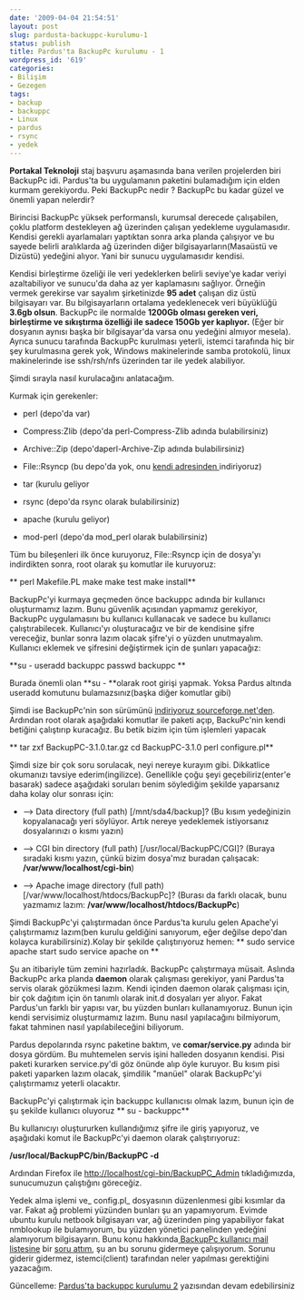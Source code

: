 ```yaml
---
date: '2009-04-04 21:54:51'
layout: post
slug: pardusta-backuppc-kurulumu-1
status: publish
title: Pardus'ta BackupPc kurulumu - 1
wordpress_id: '619'
categories:
- Bilişim
- Gezegen
tags:
- backup
- backuppc
- Linux
- pardus
- rsync
- yedek
---
```


**Portakal Teknoloji** staj başvuru aşamasında bana verilen projelerden biri BackupPc idi. Pardus'ta bu uygulamanın paketini bulamadığım için elden kurmam gerekiyordu. Peki BackupPc nedir ? BackupPc bu kadar güzel ve önemli yapan nelerdir?

Birincisi BackupPc yüksek performanslı, kurumsal derecede çalışabilen, çoklu platform destekleyen ağ üzerinden çalışan yedekleme uygulamasıdır. Kendisi gerekli ayarlamaları yaptıktan sonra arka planda çalışıyor ve bu sayede belirli aralıklarda ağ üzerinden diğer bilgisayarların(Masaüstü ve Dizüstü) yedeğini alıyor. Yani bir sunucu uygulamasıdır kendisi.

Kendisi birleştirme özeliği ile veri yedeklerken belirli seviye'ye kadar veriyi azaltabiliyor ve sunucu'da daha az yer kaplamasını sağlıyor. Örneğin vermek gerekirse var sayalım şirketinizde **95 adet** çalışan diz üstü bilgisayarı var. Bu bilgisayarların ortalama yedeklenecek veri büyüklüğü **3.6gb olsun**. BackupPc ile normalde **1200Gb **olması gereken veri, birleştirme ve sıkıştırma özelliği ile sadece** 150Gb yer kaplıyor.** (Eğer bir dosyanın aynısı başka bir bilgisayar'da varsa onu yedeğini almıyor mesela). Ayrıca sunucu tarafında BackupPc kurulması yeterli, istemci tarafında hiç bir şey kurulmasına gerek yok, Windows makinelerinde samba protokolü, linux makinelerinde ise ssh/rsh/nfs üzerinden tar ile yedek alabiliyor.

Şimdi sırayla nasıl kurulacağını anlatacağım. 


Kurmak için gerekenler:



	
  * perl (depo'da var)

	
  * Compress:Zlib (depo'da perl-Compress-Zlib adında bulabilirsiniz)

	
  * Archive::Zip (depo'daperl-Archive-Zip adında bulabilirsiniz)

	
  * File::Rsyncp (bu depo'da yok, onu [kendi adresinden ](http://perlrsync.sourceforge.net/)indiriyoruz)

	
  * tar (kurulu geliyor

	
  * rsync (depo'da rsync olarak bulabilirsiniz)

	
  * apache (kurulu geliyor)

	
  * mod-perl (depo'da mod_perl olarak bulabilirsiniz)


Tüm bu bileşenleri ilk önce kuruyoruz, File::Rsyncp için de dosya'yı indirdikten sonra, root olarak şu komutlar ile kuruyoruz:

** perl Makefile.PL
make
make test
make install**

BackupPc'yi kurmaya geçmeden önce backuppc adında bir kullanıcı oluşturmamız lazım. Bunu güvenlik açısından yapmamız gerekiyor, BackupPc uygulamasını bu kullanıcı kullanacak ve sadece bu kullanıcı çalıştırabilecek. Kullanıcı'yı oluşturacağız ve bir de kendisine şifre vereceğiz, bunlar sonra lazım olacak şifre'yi o yüzden unutmayalım. Kullanıcı eklemek ve şifresini değiştirmek için de şunları yapacağız:

**su -
useradd backuppc
passwd backuppc
**

Burada önemli olan **su - **olarak root girişi yapmak. Yoksa Pardus altında useradd komutunu bulamazsınız(başka diğer komutlar gibi)

Şimdi ise BackupPc'nin son sürümünü [indiriyoruz sourceforge.net'den](http://sourceforge.net/projects/backuppc/). Ardından root olarak aşağıdaki komutlar ile paketi açıp, BackuPc'nin kendi betiğini çalıştırıp kuracağız. Bu betik bizim için tüm işlemleri yapacak

** tar zxf BackupPC-3.1.0.tar.gz
cd BackupPC-3.1.0
perl configure.pl**

Şimdi size bir çok soru sorulacak, neyi nereye kurayım gibi. Dikkatlice okumanızı tavsiye ederim(ingilizce). Genellikle çoğu şeyi geçebiliriz(enter'e basarak) sadece aşağıdaki soruları benim söylediğim şekilde yaparsanız daha kolay olur sonrası için:



	
  * --> Data directory (full path) [/mnt/sda4/backup]?   (Bu kısım yedeğinizin kopyalanacağı yeri söylüyor. Artık nereye yedeklemek istiyorsanız dosyalarınızı o kısmı yazın)

	
  * --> CGI bin directory (full path) [/usr/local/BackupPC/CGI]? (Buraya sıradaki kısmı yazın, çünkü bizim dosya'mız buradan çalışacak: **/var/www/localhost/cgi-bin**)

	
  * --> Apache image directory (full path) [/var/www/localhost/htdocs/BackupPc]? (Burası da farklı olacak, bunu yazmamız lazım: **/var/www/localhost/htdocs/BackupPc**)



Şimdi BackupPc'yi çalıştırmadan önce Pardus'ta kurulu gelen Apache'yi çalıştırmamız lazım(ben kurulu geldiğini sanıyorum, eğer değilse depo'dan kolayca kurabilirsiniz).Kolay bir şekilde çalıştırıyoruz hemen:
**
sudo service apache start
sudo service apache on   **

Şu an itibariyle tüm zemini hazırladık. BackupPc çalıştırmaya müsait. Aslında BackupPc arka planda **daemon** olarak çalışması gerekiyor, yani Pardus'ta servis olarak gözükmesi lazım. Kendi içinden daemon olarak çalışması için, bir çok dağıtım için ön tanımlı olarak init.d dosyaları yer alıyor. Fakat Pardus'un farklı bir yapısı var, bu yüzden bunları kullanamıyoruz. Bunun için kendi servisimiz oluşturmamız lazım. Bunu nasıl yapılacağını bilmiyorum, fakat tahminen nasıl yapılabileceğini biliyorum. 

Pardus depolarında rsync paketine baktım, ve **comar/service.py**  adında bir dosya gördüm. Bu muhtemelen servis işini halleden dosyanın kendisi. Pisi paketi kurarken service.py'di göz önünde alıp öyle kuruyor. Bu kısım pisi paketi yaparken lazım olacak, şimdilik "manüel" olarak BackupPc'yi çalıştırmamız yeterli olacaktır.

BackupPc'yi çalıştırmak için backuppc kullanıcısı olmak lazım, bunun için de şu şekilde kullanıcı oluyoruz
**
su - backuppc**

Bu kullanıcıyı oluştururken kullandığımız şifre ile giriş yapıyoruz, ve aşağıdaki komut ile BackupPc'yi daemon olarak çalıştırıyoruz:

**/usr/local/BackupPC/bin/BackupPC -d**

Ardından Firefox ile [http://localhost/cgi-bin/BackupPC_Admin](http://localhost/cgi-bin/BackupPC_Admin) tıkladığımızda, sunucumuzun çalıştığını göreceğiz. 

Yedek alma işlemi ve_ config.pl_ dosyasının düzenlenmesi gibi kısımlar da var. Fakat ağ problemi yüzünden bunları şu an yapamıyorum. Evimde ubuntu kurulu netbook bilgisayarı var, ağ üzerinden ping yapabiliyor fakat nmblookup ile bulamıyorum, bu yüzden yönetici panelinden yedeğini alamıyorum bilgisayarın. Bunu konu hakkında[ BackupPc kullanıcı mail listesine](http://sourceforge.net/mailarchive/forum.php?forum_name=backuppc-users) bir [soru attım](http://sourceforge.net/mailarchive/forum.php?thread_name=3a8b0bbb0904040240o67a8c6bfsffb9e9cae4e7d9d3%40mail.gmail.com&forum_name=backuppc-users), şu an bu sorunu gidermeye çalışıyorum. Sorunu giderir gidermez, istemci(client) tarafından neler yapılması gerektiğini yazacağım. 

Güncelleme: [Pardus'ta backuppc kurulumu 2](http://blog.arsln.org/pardusta-backuppc-kurulumu-2/) yazısından devam edebilirsiniz




